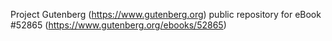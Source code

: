 Project Gutenberg (https://www.gutenberg.org) public repository for
eBook #52865 (https://www.gutenberg.org/ebooks/52865)
